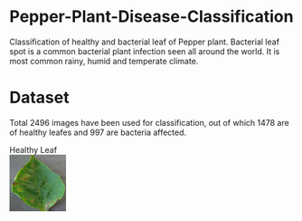 # Pepper-Plant-Disease-Classification
Classification of healthy and bacterial leaf of Pepper plant.
Bacterial leaf spot is a common bacterial plant infection seen all around the world. It is most common rainy, humid and temperate climate.

# Dataset
Total 2496 images have been used for classification, out of which 1478 are of healthy leafes and 997 are bacteria affected.

Healthy Leaf <br />
<img src="images/Bacterial_Spot_Leaf.JPG" width="100">
